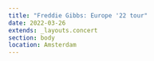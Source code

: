 ```yaml
---
title: "Freddie Gibbs: Europe '22 tour"
date: 2022-03-26
extends: _layouts.concert
section: body
location: Amsterdam
---
```

